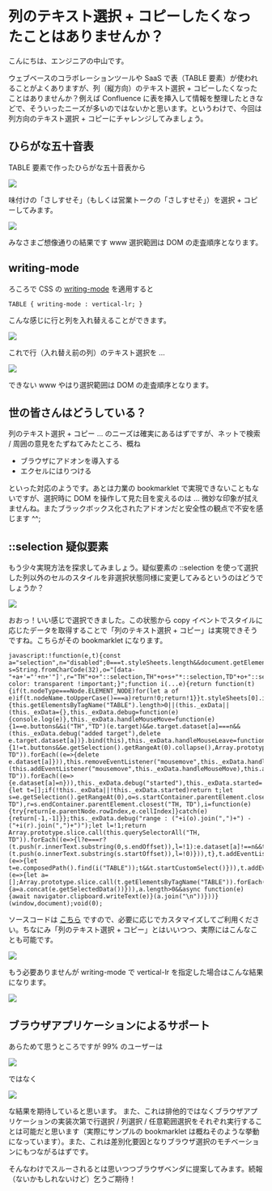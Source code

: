 # 列のテキスト選択 + コピーしたくなったことはありませんか？

こんにちは、エンジニアの中山です。

ウェブベースのコラボレーションツールや SaaS で表（TABLE 要素）が使われることがよくありますが、列（縦方向）のテキスト選択 + コピーしたくなったことはありませんか？例えば Confluence に表を挿入して情報を整理したときなどで、そういったニーズが多いのではないかと思います。というわけで、今回は列方向のテキスト選択 + コピーにチャレンジしてみましょう。

## ひらがな五十音表

TABLE 要素で作ったひらがな五十音表から

<img src='https://github.com/nakayama-kazuki/2020/tree/master/bookmarklets/column/img/50-1.png?raw=true' />

味付けの「さしすせそ」（もしくは営業トークの「さしすせそ」）を選択 + コピーしてみます。

<img src='https://github.com/nakayama-kazuki/2020/tree/master/bookmarklets/column/img/50-2.png?raw=true' />

みなさまご想像通りの結果です www 選択範囲は DOM の走査順序となります。

## writing-mode

ろころで CSS の [writing-mode](https://www.w3.org/TR/css-writing-modes-3/) を適用すると

```
TABLE { writing-mode : vertical-lr; }
```

こんな感じに行と列を入れ替えることができます。

<img src='https://github.com/nakayama-kazuki/2020/tree/master/bookmarklets/column/img/50-3.png?raw=true' />

これで行（入れ替え前の列）のテキスト選択を …

<img src='https://github.com/nakayama-kazuki/2020/tree/master/bookmarklets/column/img/50-4.png?raw=true' />

できない www やはり選択範囲は DOM の走査順序となります。

## 世の皆さんはどうしている？

列のテキスト選択 + コピー … のニーズは確実にあるはずですが、ネットで検索 / 周囲の意見をたずねてみたところ、概ね

- ブラウザにアドオンを導入する
- エクセルにはりつける

といった対応のようです。あとは力業の bookmarklet で実現できないこともないですが、選択時に DOM を操作して見た目を変えるのは … 微妙な印象が拭えませんね。またブラックボックス化されたアドオンだと安全性の観点で不安を感じます ^^;

## ::selection 疑似要素

もう少々実現方法を探求してみましょう。疑似要素の ::selection を使って選択した列以外のセルのスタイルを非選択状態同様に変更してみるというのはどうでしょうか？

<img src='https://github.com/nakayama-kazuki/2020/tree/master/bookmarklets/column/img/50-5.png?raw=true' />

おおっ！いい感じで選択できました。この状態から copy イベントでスタイルに応じたデータを取得することで「列のテキスト選択 + コピー」は実現できそうですね。こちらがその bookmarklet になります。

```
javascript:!function(e,t){const a="selection",n="disabled";0===t.styleSheets.length&&document.getElementsByTagName("SCRIPT").item(0).parentNode.appendChild(document.createElement("STYLE"));let s=String.fromCharCode(32),o="[data-"+a+'="'+n+'"]',r="TH"+o+"::selection,TH"+o+s+"*::selection,TD"+o+"::selection,TD"+o+s+"*::selection{background-color: transparent !important;}";function i(...e){return function(t){if(t.nodeType===Node.ELEMENT_NODE)for(let a of e)if(t.nodeName.toUpperCase()===a)return!0;return!1}}t.styleSheets[0].insertRule(r),HTMLTableElement.prototype.startCustomSelect=function(){this.getElementsByTagName("TABLE").length>0||(this._exData||(this._exData={},this._exData.debug=function(e){console.log(e)},this._exData.handleMouseMove=function(e){1==e.buttons&&i("TH","TD")(e.target)&&e.target.dataset[a]===n&&(this._exData.debug("added target"),delete e.target.dataset[a])}.bind(this),this._exData.handleMouseLeave=function(t){1!=t.buttons&&e.getSelection().getRangeAt(0).collapse(),Array.prototype.slice.call(this.querySelectorAll("TH, TD")).forEach((e=>{delete e.dataset[a]})),this.removeEventListener("mousemove",this._exData.handleMouseMove),this.removeEventListener("mouseleave",this._exData.handleMouseLeave),this._exData.debug("stopped"),this._exData.started=!1}.bind(this),this._exData.started=!1),this._exData.started||(this.addEventListener("mousemove",this._exData.handleMouseMove),this.addEventListener("mouseleave",this._exData.handleMouseLeave)),Array.prototype.slice.call(this.querySelectorAll("TH, TD")).forEach((e=>{e.dataset[a]=n})),this._exData.debug("started"),this._exData.started=!0)},HTMLTableElement.prototype.getSelectedData=function(){let t=[];if(!this._exData||!this._exData.started)return t;let s=e.getSelection().getRangeAt(0),o=s.startContainer.parentElement.closest("TH, TD"),r=s.endContainer.parentElement.closest("TH, TD"),i=function(e){try{return[e.parentNode.rowIndex,e.cellIndex]}catch(e){return[-1,-1]}};this._exData.debug("range : ("+i(o).join(",")+") - ("+i(r).join(",")+")");let l=!1;return Array.prototype.slice.call(this.querySelectorAll("TH, TD")).forEach((e=>{l?e===r?(t.push(r.innerText.substring(0,s.endOffset)),l=!1):e.dataset[a]!==n&&t.push(e.innerText):e===o&&(t.push(o.innerText.substring(s.startOffset)),l=!0)})),t},t.addEventListener("selectstart",(e=>{let t=e.composedPath().find(i("TABLE"));t&&t.startCustomSelect()})),t.addEventListener("copy",(e=>{let a=[];Array.prototype.slice.call(t.getElementsByTagName("TABLE")).forEach((e=>{a=a.concat(e.getSelectedData())})),a.length>0&&async function(e){await navigator.clipboard.writeText(e)}(a.join("\n"))}))}(window,document);void(0);
```

ソースコードは [こちら](https://github.com/nakayama-kazuki/2020/blob/master/bookmarklets/copy-column-v2.txt) ですので、必要に応じでカスタマイズしてご利用ください。ちなにみ「列のテキスト選択 + コピー」とはいいつつ、実際にはこんなことも可能です。

<img src='https://github.com/nakayama-kazuki/2020/tree/master/bookmarklets/column/img/50-6.png?raw=true' />

もう必要ありませんが writing-mode で vertical-lr を指定した場合はこんな結果になります。

<img src='https://github.com/nakayama-kazuki/2020/tree/master/bookmarklets/column/img/50-7.png?raw=true' />

## ブラウザアプリケーションによるサポート

あらためて思うところですが 99% のユーザーは

<img src='https://github.com/nakayama-kazuki/2020/tree/master/bookmarklets/column/img/50-2.png?raw=true' />

ではなく

<img src='https://github.com/nakayama-kazuki/2020/tree/master/bookmarklets/column/img/50-5.png?raw=true' />

な結果を期待していると思います。
また、これは排他的ではなくブラウザアプリケーションの実装次第で行選択 / 列選択 / 任意範囲選択をそれぞれ実行することは可能だと思います（実際にサンプルの bookmarklet は概ねそのような挙動になっています）。また、これは差別化要因となりブラウザ選択のモチベーションにもつながるはずです。

そんなわけでスルーされるとは思いつつブラウザベンダに提案してみます。続報（ないかもしれないけど）乞うご期待！

